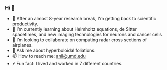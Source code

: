 ### Hi 👋

- 🔭 After an almost 8-year research break, I'm getting back to scientific productivity.
- 🌱 I’m currently learning about Helmholtz equations, de Sitter spacetimes, and new imaging technologies for neurons and cancer cells
- 👯 I’m looking to collaborate on computing radar cross sections of airplanes.
- 💬 Ask me about hyperboloidal foliations.
- 📫 How to reach me: anil@umd.edu
- ⚡ Fun fact: I lived and worked in 7 different countries.

